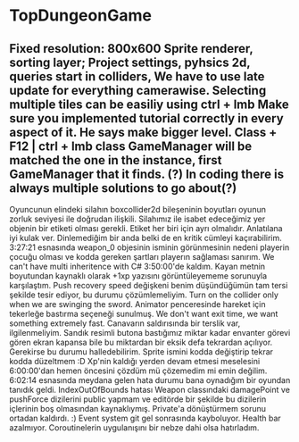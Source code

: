 # TopDungeonGame
Fixed resolution: 800x600
Sprite renderer, sorting layer;
Project settings, pyhsics 2d, queries start in colliders, 
We have to use late update for everything camerawise.
Selecting multiple tiles can be easiliy using ctrl + lmb
Make sure you implemented tutorial correctly in every aspect of it.
He says make bigger level.
Class + F12 | ctrl + lmb class
GameManager will be matched the one in the instance, first GameManager that it finds. (?)
In coding there is always multiple solutions to go about(?)
---
Oyuncunun elindeki silahın boxcollider2d bileşeninin boyutları oyunun zorluk seviyesi ile doğrudan ilişkili.
Silahımız ile isabet edeceğimiz yer objenin bir etiketi olması gerekli. Etiket her biri için ayrı olmalıdır.
Anlatılana iyi kulak ver. Dinlemediğim bir anda belki de en kritik cümleyi kaçırabilirim.
3:27:21 esnasında weapon_0 objesinin isminin görünmesinin nedeni playerin çocuğu olması ve kodda gereken şartları playerın sağlaması sanırım.
We can't have multi inheritence with C#
3:50:00'de kaldım.
Kayan metnin boyutundan kaynaklı olarak +1xp yazısını görüntüleyememe sorunuyla karşılaştım.
Push recovery speed değişkeni benim düşündüğümün tam tersi şekilde tesir ediyor, bu durumu çözümlemeliyim.
Turn on the collider only when we are swinging the sword.
Animator penceresinde hareket için tekerleğe bastırma seçeneği sunulmuş.
We don't want exit time, we want something extremely fast.
Canavarın saldırısında bir terslik var, ilgilenmeliyim.
Sandık resimli butona bastığımız miktar kadar envanter görevi gören ekran kapansa bile bu miktardan bir eksik defa tekrardan açılıyor. 
Gerekirse bu durumu halledebilirim.
Sprite ismini kodda değiştirip tekrar kodda düzeltmem :D
Xp'nin kaldığı yerden devam etmesi meselesini 6:00:00'dan hemen öncesini çözdüm mü çözemedim mi emin değilim.
6:02:14 esnasında meydana gelen hata durumu bana oynadığım bir oyundan tanıdık geldi.
IndexOutOfBounds hatası Weapon classındaki damagePoint ve pushForce dizilerini public yapmam ve editörde bir şekilde bu dizilerin içlerinin boş olmasından
kaynaklıymış. Private'a dönüştürmem sorunu ortadan kaldırdı. :)
Event system git gel sonrasında kayboluyor.
Health bar azalmıyor.
Coroutinelerin uygulanışını bir nebze dahi olsa hatırladım.
